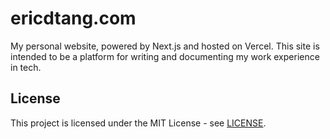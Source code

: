# ericdtang.com

My personal website, powered by Next.js and hosted on Vercel.
This site is intended to be a platform for writing and documenting my work experience in tech.

## License

This project is licensed under the MIT License - see [LICENSE](LICENSE).
